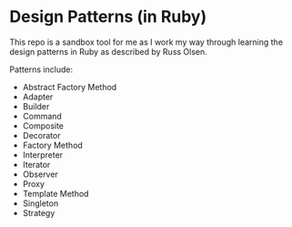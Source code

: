 # Design Patterns (in Ruby)

This repo is a sandbox tool for me as I work my way through learning the design patterns in Ruby as described by Russ Olsen.

Patterns include:
- Abstract Factory Method
- Adapter
- Builder
- Command
- Composite
- Decorator
- Factory Method
- Interpreter
- Iterator
- Observer
- Proxy
- Template Method
- Singleton
- Strategy
